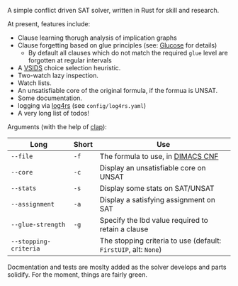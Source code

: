 A simple conflict driven SAT solver, written in Rust for skill and research.

At present, features include:

- Clause learning thorugh analysis of implication graphs
- Clause forgetting based on glue principles (see: [Glucose](https://github.com/audemard/glucose) for details)
  - By default all clauses which do not match the required `glue` level are forgotten at regular intervals
- A [VSIDS](https://arxiv.org/abs/1506.08905) choice selection heuristic.
- Two-watch lazy inspection.
- Watch lists.
- An unsatisfiable core of the original formula, if the formua is UNSAT.
- Some documentation.
- logging via [log4rs](https://docs.rs/log4rs/latest/log4rs/) (see `config/log4rs.yaml`)
- A very long list of todos!

Arguments (with the help of [clap](https://docs.rs/clap/latest/clap/)):

| Long                  | Short | Use                                                                                                 |
|-----------------------|-------|-----------------------------------------------------------------------------------------------------|
| `--file`              | `-f`  | The formula to use, in [DIMACS CNF](https://jix.github.io/varisat/manual/0.2.0/formats/dimacs.html) |
| `--core`              | `-c`  | Display an unsatisfiable core on UNSAT                                                              |
| `--stats`             | `-s`  | Display some stats on SAT/UNSAT                                                                     |
| `--assignment`        | `-a`  | Display a satisfying assignment on SAT                                                              |
| `--glue-strength`     | `-g`  | Specify the lbd value required to retain a clause                                                   |
| `--stopping-criteria` |       | The stopping criteria to use (default: `FirstUIP`, alt: `None`)                                     |


Docmentation and tests are moslty added as the solver develops and parts solidify.
For the moment, things are fairly green.
